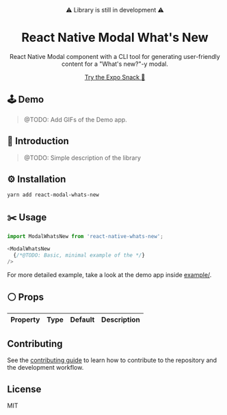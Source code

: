 <p align='center'>⚠️ Library is still in development ⚠️</p>
<h1 align="center">React Native Modal What's New</h1>
<p align='center'>
    React Native Modal component with a CLI tool for generating user-friendly content for a "What's new?"-y modal.
</p>

<p align='center'>
    <a href="https://snack.expo.dev/@fakeheal">
    Try the Expo Snack 👏
    </a>
<br>
</p>

## 🕹️ Demo

> @TODO: Add GIFs of the Demo app.

[//]: # (_Click on the image to see it in a larger size_.)
## 👋 Introduction

> @TODO: Simple description of the library
## ⚙️ Installation

```sh
yarn add react-modal-whats-new
```

## ✂️ Usage

```js
import ModalWhatsNew from 'react-native-whats-new';

<ModalWhatsNew
  {/*@TODO: Basic, minimal example of the */}
/>
```

For more detailed example, take a look at the demo app inside [example/](./example).

## ⚪ Props

| Property          | Type       | Default   | Description                                                                                                                                                            |
|-------------------|------------|-----------|------------------------------------------------------------------------------------------------------------------------------------------------------------------------|


## Contributing

See the [contributing guide](CONTRIBUTING.md) to learn how to contribute to the repository and the development workflow.

## License

MIT
